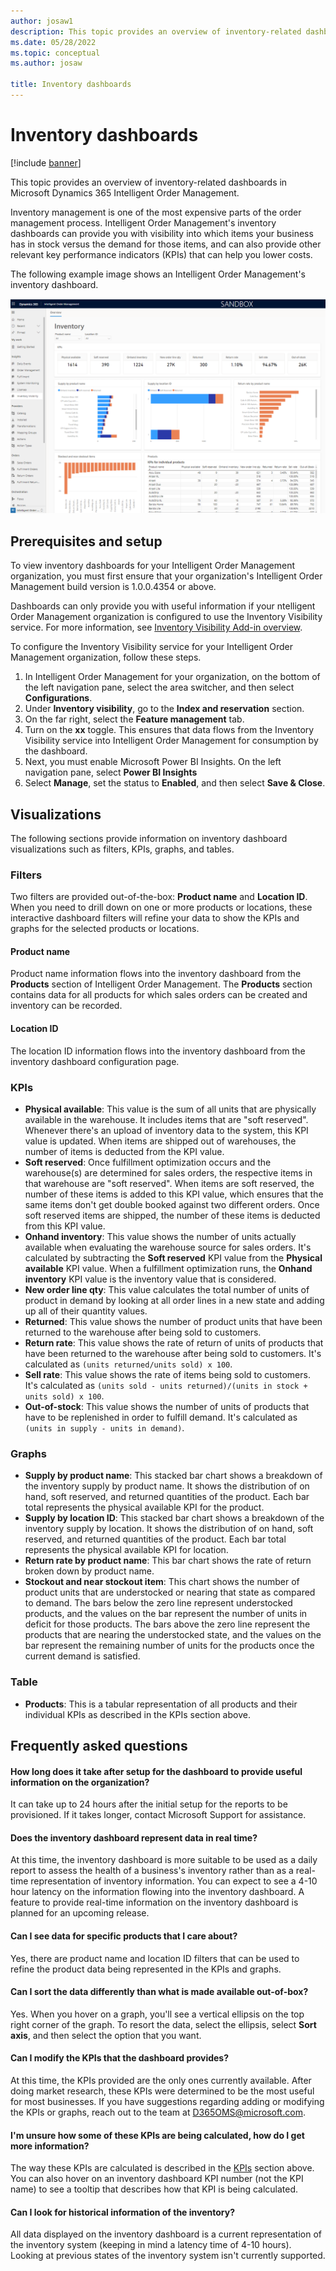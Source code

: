 ```yaml
---
author: josaw1
description: This topic provides an overview of inventory-related dashboards in Microsoft Dynamics 365 Intelligent Order Management.
ms.date: 05/28/2022
ms.topic: conceptual
ms.author: josaw

title: Inventory dashboards
---
```


# Inventory dashboards

[!include [banner](includes/banner.md)]

This topic provides an overview of inventory-related dashboards in Microsoft Dynamics 365 Intelligent Order Management.

Inventory management is one of the most expensive parts of the order management process. Intelligent Order Management's inventory dashboards can provide you with visibility into which items your business has in stock versus the demand for those items, and can also provide other relevant key performance indicators (KPIs) that can help you lower costs. 

The following example image shows an Intelligent Order Management's inventory dashboard.

![Screenshot of inventory dashboard.](media/InventoryDashboard.png)

## Prerequisites and setup

To view inventory dashboards for your Intelligent Order Management organization, you must first ensure that your organization's Intelligent Order Management build version is 1.0.0.4354 or above.

Dashboards can only provide you with useful information if your ntelligent Order Management organization is configured to use the Inventory Visibility service. For more information, see [Inventory Visibility Add-in overview](/dynamics365/supply-chain/inventory/inventory-visibility).

To configure the Inventory Visibility service for your Intelligent Order Management organization, follow these steps.

1. In Intelligent Order Management for your organization, on the bottom of the left navigation pane, select the area switcher, and then select **Configurations**.
1. Under **Inventory visibility**, go to the **Index and reservation** section.
1. On the far right, select the **Feature management** tab.
1. Turn on the **xx** toggle. This ensures that data flows from the Inventory Visibility service into Intelligent Order Management for consumption by the dashboard.
1. Next, you must enable Microsoft Power BI Insights. On the left navigation pane, select **Power BI Insights**
1. Select **Manage**, set the status to **Enabled**, and then select **Save & Close**.

## Visualizations

The following sections provide information on inventory dashboard visualizations such as filters, KPIs, graphs, and tables. 

### Filters

Two filters are provided out-of-the-box: **Product name** and **Location ID**. When you need to drill down on one or more products or locations, these interactive dashboard filters will refine your data to show the KPIs and graphs for the selected products or locations.

#### Product name

Product name information flows into the inventory dashboard from the **Products** section of Intelligent Order Management. The **Products** section contains data for all products for which sales orders can be created and inventory can be recorded.

#### Location ID

The location ID information flows into the inventory dashboard from the inventory dashboard configuration page.

### KPIs

- **Physical available**: This value is the sum of all units that are physically available in the warehouse. It includes items that are "soft reserved". Whenever there's an upload of inventory data to the system, this KPI value is updated. When items are shipped out of warehouses, the number of items is deducted from the KPI value.
- **Soft reserved**: Once fulfillment optimization occurs and the warehouse(s) are determined for sales orders, the respective items in that warehouse are "soft reserved". When items are soft reserved, the number of these items is added to this KPI value, which ensures that the same items don't get double booked against two different orders. Once soft reserved items are shipped, the number of these items is deducted from this KPI value.
- **Onhand inventory**: This value shows the number of units actually available when evaluating the warehouse source for sales orders. It's calculated by subtracting the **Soft reserved** KPI value from the **Physical available** KPI value. When a fulfillment optimization runs, the **Onhand inventory** KPI value is the inventory value that is considered.
- **New order line qty**: This value calculates the total number of units of product in demand by looking at all order lines in a new state and adding up all of their quantity values. 
- **Returned**: This value shows the number of product units that have been returned to the warehouse after being sold to customers.
- **Return rate**: This value shows the rate of return of units of products that have been returned to the warehouse after being sold to customers. It's calculated as `(units returned/units sold) x 100`.
- **Sell rate**: This value shows the rate of items being sold to customers. It's calculated as `(units sold - units returned)/(units in stock + units sold) x 100`.
- **Out-of-stock**: This value shows the number of units of products that have to be replenished in order to fulfill demand. It's calculated as `(units in supply - units in demand)`.

### Graphs

- **Supply by product name**: This stacked bar chart shows a breakdown of the inventory supply by product name. It shows the distribution of on hand, soft reserved, and returned quantities of the product. Each bar total represents the physical available KPI for the product.
- **Supply by location ID**: This stacked bar chart shows a breakdown of the inventory supply by location. It shows the distribution of on hand, soft reserved, and returned quantities of the product. Each bar total represents the physical available KPI for location.
- **Return rate by product name**: This bar chart shows the rate of return broken down by product name.
- **Stockout and near stockout item**: This chart shows the number of product units that are understocked or nearing that state as compared to demand. The bars below the zero line represent understocked products, and the values on the bar represent the number of units in deficit for those products. The bars above the zero line represent the products that are nearing the understocked state, and the values on the bar represent the remaining number of units for the products once the current demand is satisfied.

### Table

- **Products**: This is a tabular representation of all products and their individual KPIs as described in the KPIs section above.

## Frequently asked questions

#### How long does it take after setup for the dashboard to provide useful information on the organization?

It can take up to 24 hours after the initial setup for the reports to be provisioned. If it takes longer, contact Microsoft Support for assistance.

#### Does the inventory dashboard represent data in real time?

At this time, the inventory dashboard is more suitable to be used as a daily report to assess the health of a business's inventory rather than as a real-time representation of inventory information. You can expect to see a 4-10 hour latency on the information flowing into the inventory dashboard. A feature to provide real-time information on the inventory dashboard is planned for an upcoming release.

#### Can I see data for specific products that I care about?

Yes, there are product name and location ID filters that can be used to refine the product data being represented in the KPIs and graphs.

#### Can I sort the data differently than what is made available out-of-box?

Yes. When you hover on a graph, you'll see a vertical ellipsis on the top right corner of the graph. To resort the data, select the ellipsis, select **Sort axis**, and then select the option that you want.

#### Can I modify the KPIs that the dashboard provides?

At this time, the KPIs provided are the only ones currently available. After doing market research, these KPIs were determined to be the most useful for most businesses. If you have suggestions regarding adding or modifying the KPIs or graphs, reach out to the team at <D365OMS@microsoft.com>.

#### I'm unsure how some of these KPIs are being calculated, how do I get more information?

The way these KPIs are calculated is described in the [KPIs](#kpis) section above. You can also hover on an inventory dashboard KPI number (not the KPI name) to see a tooltip that describes how that KPI is being calculated.

#### Can I look for historical information of the inventory?

All data displayed on the inventory dashboard is a current representation of the inventory system (keeping in mind a latency time of 4-10 hours). Looking at previous states of the inventory system isn't currently supported.
